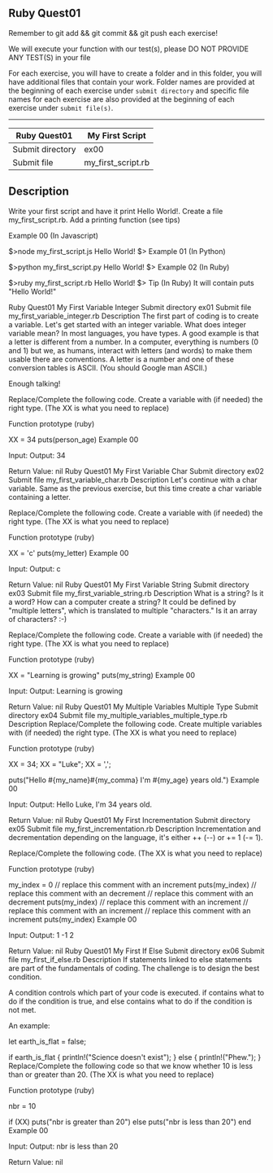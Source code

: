 ## Ruby Quest01
Remember to git add && git commit && git push each exercise!

We will execute your function with our test(s), please DO NOT PROVIDE ANY TEST(S) in your file

For each exercise, you will have to create a folder and in this folder, you will have additional files that contain your work. Folder names are provided at the beginning of each exercise under `submit directory` and specific file names for each exercise are also provided at the beginning of each exercise under `submit file(s)`.

-----------------------------------------------------------------------------------------------------------------------------------------------------------------------

| Ruby Quest01	| My First Script |
| ------------- | --------------- |
| Submit directory	| ex00 |
| Submit file	| my_first_script.rb |

## Description
Write your first script and have it print Hello World!.
Create a file my_first_script.rb.
Add a printing function (see tips)

Example 00 (In Javascript)

$>node my_first_script.js
Hello World!
$>
Example 01 (In Python)

$>python my_first_script.py
Hello World!
$>
Example 02 (In Ruby)

$>ruby my_first_script.rb
Hello World!
$>
Tip
(In Ruby)
It will contain puts "Hello World!"

Ruby Quest01	My First Variable Integer
Submit directory	ex01
Submit file	my_first_variable_integer.rb
Description
The first part of coding is to create a variable. Let's get started with an integer variable.
What does integer variable mean?
In most languages, you have types. A good example is that a letter is different from a number.
In a computer, everything is numbers (0 and 1) but we, as humans, interact with letters (and words) to make them usable there are conventions. A letter is a number and one of these conversion tables is ASCII. (You should Google man ASCII.)

Enough talking!

Replace/Complete the following code. Create a variable with (if needed) the right type.
(The XX is what you need to replace)

Function prototype (ruby)

XX = 34
puts(person_age)
Example 00

Input: 
Output: 34

Return Value: nil
Ruby Quest01	My First Variable Char
Submit directory	ex02
Submit file	my_first_variable_char.rb
Description
Let's continue with a char variable. Same as the previous exercise, but this time create a char variable containing a letter.

Replace/Complete the following code. Create a variable with (if needed) the right type.
(The XX is what you need to replace)

Function prototype (ruby)

XX = 'c'
puts(my_letter)
Example 00

Input: 
Output: c

Return Value: nil
Ruby Quest01	My First Variable String
Submit directory	ex03
Submit file	my_first_variable_string.rb
Description
What is a string? Is it a word? How can a computer create a string?
It could be defined by "multiple letters", which is translated to multiple "characters."
Is it an array of characters? :-)

Replace/Complete the following code. Create a variable with (if needed) the right type.
(The XX is what you need to replace)

Function prototype (ruby)

XX = "Learning is growing"
puts(my_string)
Example 00

Input: 
Output: Learning is growing

Return Value: nil
Ruby Quest01	My Multiple Variables Multiple Type
Submit directory	ex04
Submit file	my_multiple_variables_multiple_type.rb
Description
Replace/Complete the following code. Create multiple variables with (if needed) the right type.
(The XX is what you need to replace)

Function prototype (ruby)

XX = 34;
XX = "Luke";
XX = ',';

puts("Hello #{my_name}#{my_comma} I'm #{my_age} years old.")
Example 00

Input: 
Output: Hello Luke, I'm 34 years old.

Return Value: nil
Ruby Quest01	My First Incrementation
Submit directory	ex05
Submit file	my_first_incrementation.rb
Description
Incrementation and decrementation depending on the language, it's either ++ (--) or += 1 (-= 1).

Replace/Complete the following code.
(The XX is what you need to replace)

Function prototype (ruby)

my_index = 0
// replace this comment with an increment
puts(my_index)
// replace this comment with an decrement
// replace this comment with an decrement
puts(my_index)
// replace this comment with an increment
// replace this comment with an increment
// replace this comment with an increment
puts(my_index)
Example 00

Input: 
Output: 1
-1
2

Return Value: nil
Ruby Quest01	My First If Else
Submit directory	ex06
Submit file	my_first_if_else.rb
Description
If statements linked to else statements are part of the fundamentals of coding. The challenge is to design the best condition.

A condition controls which part of your code is executed. if contains what to do if the condition is true, and else contains what to do if the condition is not met.

An example:

let earth_is_flat = false;

if earth_is_flat {
  println!("Science doesn't exist");
} else {
  println!("Phew.");
}
Replace/Complete the following code so that we know whether 10 is less than or greater than 20.
(The XX is what you need to replace)

Function prototype (ruby)

nbr = 10

if (XX)
  puts("nbr is greater than 20")
else
  puts("nbr is less than 20")
end
Example 00

Input: 
Output: nbr is less than 20

Return Value: nil
